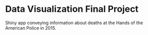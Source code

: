 # Data Visualization Final Project
Shiny app conveying information about deaths at the Hands of the American Police in 2015.
